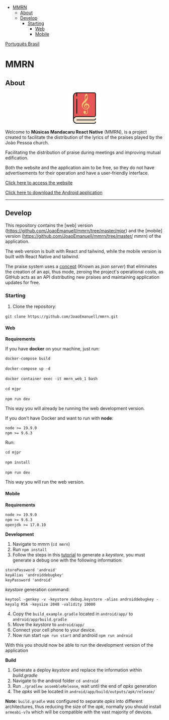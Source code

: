 - [MMRN](#mmrn)
  - [About](#about)
  - [Develop](#develop)
    - [Starting](#starting)
      - [Web](#web)
      - [Mobile](#mobile)

[Português Brasil](./docs/pt-br/README.md)

# MMRN

## About

<p align="center">
  <img src="./docs/images/icon.png" alt="icon" width="100px"/>
</p>

Welcome to **Músicas Mandacaru React Native** (MMRN), is a project created to facilitate the distribution of the lyrics of the praises played by the João Pessoa church.

Facilitating the distribution of praise during meetings and improving mutual edification.

Both the website and the application aim to be free, so they do not have advertisements for their operation and have a user-friendly interface.

[Click here to access the website](https://praises-jp.vercel.app/)

[Click here to download the Android application](https://praises-jp.vercel.app/download)

****

## Develop

This repository contains the [web] version (https://github.com/JoaoEmanuell/mmrn/tree/master/mjpr) and the [mobile] version (https://github.com/JoaoEmanuell/mmrn/tree/master/ mmrn) of the application.

The web version is built with React and tailwind, while the mobile version is built with React Native and tailwind.

The praise system uses a [concept](https://www.freecodecamp.org/news/json-server-for-frontend-development/) (Known as *json server*) that eliminates the creation of an api, thus mode, zeroing the project's operational costs, as GitHub acts as an API distributing new praises and maintaining application updates for free.

### Starting

1. Clone the repository:

`git clone https://github.com/JoaoEmanuell/mmrn.git`

#### Web

**Requirements**

If you have **docker** on your machine, just run:

```
docker-compose build

docker-compose up -d

docker container exec -it mmrn_web_1 bash

cd mjpr

npm run dev
```

This way you will already be running the web development version.

If you don't have Docker and want to run with **node**:

```
node >= 19.9.0
npm >= 9.6.3
```

Run:

```
cd mjpr

npm install

npm run dev
```

This way you will run the web version.

#### Mobile

**Requirements**

```
node >= 19.9.0
npm >= 9.6.3
openjdk >= 17.0.10
```

**Development**

1. Navigate to mmrn (`cd mmrn`)
2. Run `npm install`
3. Follow the steps in this [tutorial](https://instamobile.io/android-development/generate-react-native-release-build-android/) to generate a *keystore*, you must generate a debug one with the following information:

```
storePassword 'android'
keyAlias 'androiddebugkey'
keyPassword 'android'
```

*keystore* generation command:

```
keytool -genkey -v -keystore debug.keystore -alias androiddebugkey -keyalg RSA -keysize 2048 -validity 10000
```

4. Copy the `build_example.gradle` located in `android/app/` to `android/app/build.gradle`
5. Move the *keystore* to `android/app/`
6. Connect your cell phone to your device.
7. Now run start `npm run start` and android `npm run android`

With this you should now be able to run the development version of the application

**Build**

1. Generate a deploy *keystore* and replace the information within *build.gradle*
2. Navigate to the android folder `cd android`
3. Run `./gradlew assembleRelease`, wait until the end of *apks* generation
4. The *apks* will be located in `android/app/build/outputs/apk/release/`

**Note:** `build.gradle` was configured to separate *apks* into different architectures, thus reducing the size of the *apk*, normally you should install `armeabi-v7a` which will be compatible with the vast majority of devices.
